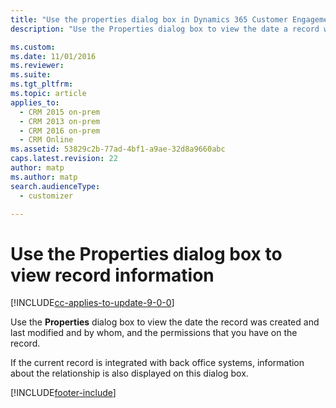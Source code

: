 ```yaml
---
title: "Use the properties dialog box in Dynamics 365 Customer Engagement (on-premises)"
description: "Use the Properties dialog box to view the date a record was created and last modified, and by whom, and the permissions you have on that record."

ms.custom: 
ms.date: 11/01/2016
ms.reviewer: 
ms.suite: 
ms.tgt_pltfrm: 
ms.topic: article
applies_to: 
  - CRM 2015 on-prem
  - CRM 2013 on-prem
  - CRM 2016 on-prem
  - CRM Online
ms.assetid: 53829c2b-77ad-4bf1-a9ae-32d8a9660abc
caps.latest.revision: 22
author: matp
ms.author: matp
search.audienceType: 
  - customizer

---
```

# Use the Properties dialog box to view record information

[!INCLUDE[cc-applies-to-update-9-0-0](../includes/cc_applies_to_update_9_0_0.md)]

Use the **Properties** dialog box to view the date the record was created and last modified and by whom, and the permissions that you have on the record.  
  
 If the current record is integrated with back office systems, information about the relationship is also displayed on this dialog box.


[!INCLUDE[footer-include](../../../includes/footer-banner.md)]
